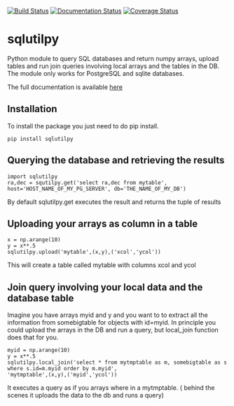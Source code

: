 [![Build Status](https://travis-ci.org/segasai/sqlutilpy.svg?branch=master)](https://travis-ci.org/segasai/sqlutilpy)
[![Documentation Status](https://readthedocs.org/projects/sqlutilpy/badge/?version=latest)](http://sqlutilpy.readthedocs.io/en/latest/?badge=latest)
[![Coverage Status](https://coveralls.io/repos/github/segasai/sqlutilpy/badge.svg?branch=master)](https://coveralls.io/github/segasai/sqlutilpy?branch=master)

# sqlutilpy
Python module to query SQL databases and return numpy arrays, upload
tables and run join queries involving local arrays and the tables in the DB.
The module only works for PostgreSQL and sqlite databases.

The full documentation is available [here](http://sqlutilpy.readthedocs.io/en/latest/)

## Installation
To install the package you just need to do pip install. 

```
pip install sqlutilpy
```


## Querying the database and retrieving the results
```
import sqlutilpy
ra,dec = squtilpy.get('select ra,dec from mytable', host='HOST_NAME_OF_MY_PG_SERVER', db='THE_NAME_OF_MY_DB')
```

By default sqlutilpy.get executes the result and returns the tuple of 
results

## Uploading your arrays as column in a table
```
x = np.arange(10)                                                   
y = x**.5                                                           
sqlutilpy.upload('mytable',(x,y),('xcol','ycol'))    
``` 
This will create a table called mytable with columns xcol and ycol 

## Join query involving your local data and the database table

Imagine you have arrays myid and y and you want to to extract all the 
information from somebigtable for objects with id=myid. In principle
you could upload the arrays in the DB and run a query, but local_join function does that for you.

```
myid = np.arange(10)
y = x**.5
sqlutilpy.local_join('select * from mytmptable as m, somebigtable as s where s.id=m.myid order by m.myid',                                                                           'mytmptable',(x,y),('myid','ycol'))
```
It executes a query as if you arrays where in a mytmptable. ( behind the scenes
it uploads the data to the db and runs a query)

